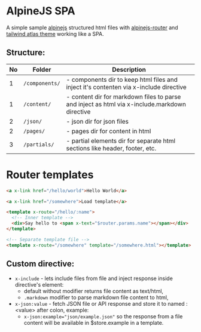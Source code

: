 # AlpineJS SPA

A simple sample [alpinejs](https://github.com/alpinejs/alpine) structured html files with [alpinejs-router](https://github.com/shaunlee/alpinejs-router) and [tailwind atlas theme](https://www.tailwindawesome.com/resources/atlas) working like a SPA.

## Structure:
|No |Folder            |Description|
|---|------------------|-----------|
| 1 |```/components/```| - components dir to keep html files and inject it's contenten via x-include directive|
| 1 |```/content/```   | - content dir for markdown files to parse and inject as html via x-include.markdown directive|
| 2 |```/json/```      | - json dir for json files|
| 2 |```/pages/```     | - pages dir for content in html|
| 3 |```/partials/```  | - partial elements dir for separate html sections like header, footer, etc.|

# Router templates
```html
<a x-link href="/hello/world">Hello World</a>

<a x-link href="/somewhere">Load template</a>

<template x-route="/hello/:name">
  <!-- Inner template -->
  <div>Say hello to <span x-text="$router.params.name"></span></div>
</template>

<!-- Separate template file -->
<template x-route="/somewhere" template="/somewhere.html"></template>
```

## Custom directive:
- ```x-include``` - lets include files from file and inject response inside directive's element:
  - default without modifier returns file content as text/html,
  - ```.markdown``` modifier to parse markdown file content to html,
- ```x-json:value``` - fetch JSON file or API response and store it to named :&lt;value&gt; after colon, example:
  -  ```x-json:example="json/example.json"``` so the response from a file content will be available in $store.example in a template.

